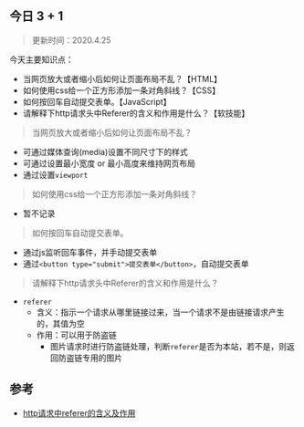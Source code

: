## 今日 3 + 1
> 更新时间：2020.4.25

今天主要知识点：
* 当网页放大或者缩小后如何让页面布局不乱？【HTML】
* 如何使用css给一个正方形添加一条对角斜线？【CSS】
* 如何按回车自动提交表单。【JavaScript】
* 请解释下http请求头中Referer的含义和作用是什么？【软技能】

> 当网页放大或者缩小后如何让页面布局不乱？
* 可通过媒体查询(media)设置不同尺寸下的样式
* 可通过设置最小宽度 or 最小高度来维持网页布局
* 通过设置`viewport`

> 如何使用css给一个正方形添加一条对角斜线？
* 暂不记录

> 如何按回车自动提交表单。
* 通过js监听回车事件，并手动提交表单
* 通过`<button type="submit">提交表单</button>`，自动提交表单

> 请解释下http请求头中Referer的含义和作用是什么？
* `referer`
  * 含义：指示一个请求从哪里链接过来，当一个请求不是由链接请求产生的，其值为空
  * 作用：可以用于防盗链
    * 图片请求时进行防盗链处理，判断`referer`是否为本站，若不是，则返回防盗链专用的图片

## 参考
* [http请求中referer的含义及作用](https://blog.csdn.net/shenqueying/article/details/79426884)